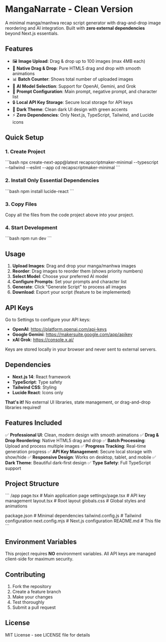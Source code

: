 # MangaNarrate - Clean Version

A minimal manga/manhwa recap script generator with drag-and-drop image reordering and AI integration. Built with **zero external dependencies** beyond Next.js essentials.

## Features

- 🖼️ **Image Upload**: Drag & drop up to 100 images (max 4MB each)
- 🔄 **Native Drag & Drop**: Pure HTML5 drag and drop with smooth animations
- 📊 **Batch Counter**: Shows total number of uploaded images
- 🤖 **AI Model Selection**: Support for OpenAI, Gemini, and Grok
- 📝 **Prompt Configuration**: Main prompt, negative prompt, and character list
- 🔒 **Local API Key Storage**: Secure local storage for API keys
- 🌙 **Dark Theme**: Clean dark UI design with green accents
- ⚡ **Zero Dependencies**: Only Next.js, TypeScript, Tailwind, and Lucide icons

## Quick Setup

### 1. Create Project
\`\`\`bash
npx create-next-app@latest recapscriptmaker-minimal --typescript --tailwind --eslint --app
cd recapscriptmaker-minimal
\`\`\`

### 2. Install Only Essential Dependencies
\`\`\`bash
npm install lucide-react
\`\`\`

### 3. Copy Files
Copy all the files from the code project above into your project.

### 4. Start Development
\`\`\`bash
npm run dev
\`\`\`

## Usage

1. **Upload Images**: Drag and drop your manga/manhwa images
2. **Reorder**: Drag images to reorder them (shows priority numbers)
3. **Select Model**: Choose your preferred AI model
4. **Configure Prompts**: Set your prompts and character list
5. **Generate**: Click "Generate Script" to process all images
6. **Download**: Export your script (feature to be implemented)

## API Keys

Go to Settings to configure your API keys:
- **OpenAI**: https://platform.openai.com/api-keys
- **Google Gemini**: https://makersuite.google.com/app/apikey
- **xAI Grok**: https://console.x.ai/

Keys are stored locally in your browser and never sent to external servers.

## Dependencies

- **Next.js 14**: React framework
- **TypeScript**: Type safety
- **Tailwind CSS**: Styling
- **Lucide React**: Icons only

**That's it!** No external UI libraries, state management, or drag-and-drop libraries required!

## Features Included

✅ **Professional UI**: Clean, modern design with smooth animations
✅ **Drag & Drop Reordering**: Native HTML5 drag and drop
✅ **Batch Processing**: Upload and process multiple images
✅ **Progress Tracking**: Real-time generation progress
✅ **API Key Management**: Secure local storage with show/hide
✅ **Responsive Design**: Works on desktop, tablet, and mobile
✅ **Dark Theme**: Beautiful dark-first design
✅ **Type Safety**: Full TypeScript support

## Project Structure

\`\`\`
/app
  page.tsx                 # Main application page
  settings/page.tsx        # API key management
  layout.tsx              # Root layout
  globals.css             # Global styles and animations

package.json              # Minimal dependencies
tailwind.config.js        # Tailwind configuration
next.config.mjs          # Next.js configuration
README.md                # This file
\`\`\`

## Environment Variables

This project requires **NO** environment variables. All API keys are managed client-side for maximum security.

## Contributing

1. Fork the repository
2. Create a feature branch
3. Make your changes
4. Test thoroughly
5. Submit a pull request

## License

MIT License - see LICENSE file for details
